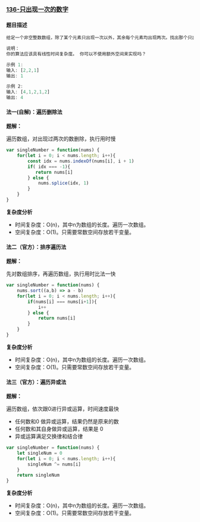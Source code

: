 
### [136-只出现一次的数字](https://leetcode-cn.com/problems/single-number/)
#### 题目描述
```js
给定一个非空整数数组，除了某个元素只出现一次以外，其余每个元素均出现两次。找出那个只出现了一次的元素。

说明：
你的算法应该具有线性时间复杂度。 你可以不使用额外空间来实现吗？

示例 1:
输入: [2,2,1]
输出: 1

示例 2:
输入: [4,1,2,1,2]
输出: 4
```
#### 法一(自解)：遍历删除法

**题解：**

遍历数组，对出现过两次的数删除，执行用时慢
```js
var singleNumber = function(nums) {
    for(let i = 0; i < nums.length; i++){
        const idx = nums.indexOf(nums[i], i + 1)
        if( idx === -1){
           return nums[i]
        } else {
            nums.splice(idx, 1)
        }
    }
}
```
**复杂度分析**
- 时间复杂度：O(n)，其中n为数组的长度。遍历一次数组。
- 空间复杂度：O(1)。只需要常数空间存放若干变量。

#### 法二（官方）：排序遍历法

**题解：**

先对数组排序，再遍历数组，执行用时比法一快
```js
var singleNumber = function(nums) {
    nums.sort((a,b) => a - b)
    for(let i = 0; i < nums.length; i++){
        if(nums[i] === nums[i+1]){
            i++
        } else {
            return nums[i]
        }
    }
}
```
**复杂度分析**
- 时间复杂度：O(n)，其中n为数组的长度。遍历一次数组。
- 空间复杂度：O(1)。只需要常数空间存放若干变量。

#### 法三（官方）：遍历异或法

**题解：**

遍历数组，依次跟0进行异或运算，时间速度最快
- 任何数和0 做异或运算，结果仍然是原来的数
- 任何数和其自身做异或运算，结果是 0
- 异或运算满足交换律和结合律

```js
var singleNumber = function(nums) {
    let singleNum = 0 
    for(let i = 0; i < nums.length; i++){
        singleNum ^= nums[i]
    }
    return singleNum
}
```
**复杂度分析**
- 时间复杂度：O(n)，其中n为数组的长度。遍历一次数组。
- 空间复杂度：O(1)。只需要常数空间存放若干变量。
